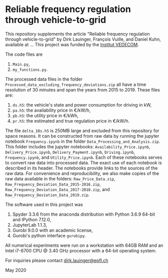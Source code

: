 # Reliable frequency regulation through vehicle-to-grid

This repository supplements the article "Reliable frequency regulation through vehicle-to-grid" by Dirk Lauinger, François Vuille, and Daniel Kuhn, available at ... This project was funded by the [Institut VEDECOM](http://www.vedecom.fr/).

The code files are
1. `Main.py`,
2. `my_functions.py`.

The processed data files in the folder `Processed_data_excluding_frequency_deviations.zip` all have a time resolution of 30 minutes and span the years from 2015 to 2019. These files are:
1. `ds.h5`: the vehicle's state and power consumption for driving in kW,
2. `pa.h5`: the availability price in €/kW/h,
3. `pb.h5`: the utility price in €/kWh,
4. `pr.h5`: the estimated and true regulation price in €/kW/h.

The file `delta_10s.h5` is 250MB large and excluded from this repository for space reasons. It can be constructed from raw data by running the jupyter notebook `Frequency.ipynb` in the folder `Data_Processing_and_Analysis.zip`. This folder includes the jupyter notebooks: `Availability_Price.ipynb`, `Delivery_Price.ipynb`, `Delivery_Payment.ipynb`, `Driving.ipynb`, `Frequency.ipynb`, and `Utility_Price.ipynb`. Each of these notebooks serves to convert raw data into processed data. The exact use of each notebook is described in its header. The notebooks provide links to the sources of the raw data. For convenience and reproducibility, we also make copies of the raw data available in the folders: `Raw_Price_Data.zip`, `Raw_Frequency_Deviation_Data_2015-2016.zip`, `Raw_Frequency_Deviation_Data_2017-2018.zip`, and `Raw_Frequency_Deviation_Data_2019.zip`.

The software used in this project was
1. Spyder 3.3.6 from the anaconda distribution with Python 3.6.9 64-bit and IPython 7.12.0,
2. JupyterLab 1.1.3,
3. Gurobi 9.0.0 with an academic license,
4. Gurobi's python interface `gurobipy`.

All numerical experiments were run on a workstation with 64GB RAM and an Intel i7-6700 CPU @ 3.40 GHz processor with a 64-bit operating system.

For inquiries please contact dirk.lauinger@epfl.ch

May 2020
